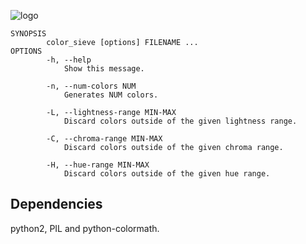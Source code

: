 ![logo](https://github.com/baskerville/color_sieve/raw/master/preview/logo-color_sieve.png)


    SYNOPSIS
            color_sieve [options] FILENAME ...
    OPTIONS
            -h, --help
                Show this message.

            -n, --num-colors NUM
                Generates NUM colors.

            -L, --lightness-range MIN-MAX
                Discard colors outside of the given lightness range.

            -C, --chroma-range MIN-MAX
                Discard colors outside of the given chroma range.

            -H, --hue-range MIN-MAX
                Discard colors outside of the given hue range.


## Dependencies

python2, PIL and python-colormath.
